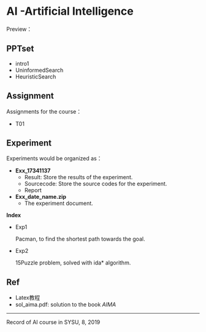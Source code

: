 # AI -Artificial Intelligence

Preview：

## PPTset

* intro1
* UninformedSearch
* HeuristicSearch

## Assignment

Assignments for the course：

* T01

## Experiment

Experiments would be organized as：

* **Exx_17341137**
  * Result: Store the results of the experiment.
  * Sourcecode: Store the source codes for the experiment.
  * Report
* **Exx_date_name.zip**
  * The experiment document.

**Index**

- Exp1

  Pacman, to find the shortest path towards the goal.

- Exp2

  15Puzzle problem, solved with ida* algorithm.

## Ref

* Latex教程
* sol_aima.pdf: solution to the book *AIMA*

---

Record of AI course in SYSU, 8, 2019